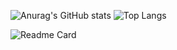 ![Anurag's GitHub stats](https://github-readme-stats.vercel.app/api?username=imanghasemiarani&show_icons=true&theme=aura)
![Top Langs](https://github-readme-stats.vercel.app/api/top-langs/?username=imanghasemiarani&layout=compact&theme=radical)

![Readme Card](https://github-readme-stats.vercel.app/api/pin/?username=imanghasemiarani&repo=imanghasemiarani.github.io&theme=tokyonight)

<!--

**ImanGhasemiArani/ImanGhasemiArani** is a ✨ _special_ ✨ repository because its `README.md` (this file) appears on your GitHub profile.

Here are some ideas to get you started:

- 🔭 I’m currently working on ...
- 🌱 I’m currently learning ...
- 👯 I’m looking to collaborate on ...
- 🤔 I’m looking for help with ...
- 💬 Ask me about ...
- 📫 How to reach me: ...
- 😄 Pronouns: ...
- ⚡ Fun fact: ...
-->
